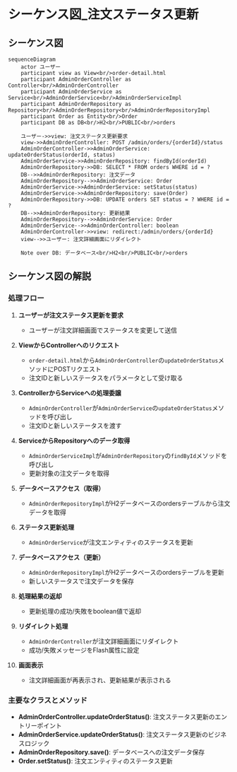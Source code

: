 # シーケンス図_注文ステータス更新

## シーケンス図

```mermaid
sequenceDiagram
    actor ユーザー
    participant view as View<br/>order-detail.html
    participant AdminOrderController as Controller<br/>AdminOrderController
    participant AdminOrderService as Service<br/>AdminOrderService<br/>AdminOrderServiceImpl
    participant AdminOrderRepository as Repository<br/>AdminOrderRepository<br/>AdminOrderRepositoryImpl
    participant Order as Entity<br/>Order
    participant DB as DB<br/>H2<br/>PUBLIC<br/>orders

    ユーザー->>view: 注文ステータス更新要求
    view->>AdminOrderController: POST /admin/orders/{orderId}/status
    AdminOrderController->>AdminOrderService: updateOrderStatus(orderId, status)
    AdminOrderService->>AdminOrderRepository: findById(orderId)
    AdminOrderRepository->>DB: SELECT * FROM orders WHERE id = ?
    DB-->>AdminOrderRepository: 注文データ
    AdminOrderRepository-->>AdminOrderService: Order
    AdminOrderService->>AdminOrderService: setStatus(status)
    AdminOrderService->>AdminOrderRepository: save(Order)
    AdminOrderRepository->>DB: UPDATE orders SET status = ? WHERE id = ?
    DB-->>AdminOrderRepository: 更新結果
    AdminOrderRepository-->>AdminOrderService: Order
    AdminOrderService-->>AdminOrderController: boolean
    AdminOrderController->>view: redirect:/admin/orders/{orderId}
    view-->>ユーザー: 注文詳細画面にリダイレクト

    Note over DB: データベース<br/>H2<br/>PUBLIC<br/>orders
```

## シーケンス図の解説

### 処理フロー
1. **ユーザーが注文ステータス更新を要求**
   - ユーザーが注文詳細画面でステータスを変更して送信

2. **ViewからControllerへのリクエスト**
   - `order-detail.html`から`AdminOrderController`の`updateOrderStatus`メソッドにPOSTリクエスト
   - 注文IDと新しいステータスをパラメータとして受け取る

3. **ControllerからServiceへの処理委譲**
   - `AdminOrderController`が`AdminOrderService`の`updateOrderStatus`メソッドを呼び出し
   - 注文IDと新しいステータスを渡す

4. **ServiceからRepositoryへのデータ取得**
   - `AdminOrderServiceImpl`が`AdminOrderRepository`の`findById`メソッドを呼び出し
   - 更新対象の注文データを取得

5. **データベースアクセス（取得）**
   - `AdminOrderRepositoryImpl`がH2データベースのordersテーブルから注文データを取得

6. **ステータス更新処理**
   - `AdminOrderService`が注文エンティティのステータスを更新

7. **データベースアクセス（更新）**
   - `AdminOrderRepositoryImpl`がH2データベースのordersテーブルを更新
   - 新しいステータスで注文データを保存

8. **処理結果の返却**
   - 更新処理の成功/失敗をboolean値で返却

9. **リダイレクト処理**
   - `AdminOrderController`が注文詳細画面にリダイレクト
   - 成功/失敗メッセージをFlash属性に設定

10. **画面表示**
    - 注文詳細画面が再表示され、更新結果が表示される

### 主要なクラスとメソッド
- **AdminOrderController.updateOrderStatus()**: 注文ステータス更新のエントリーポイント
- **AdminOrderService.updateOrderStatus()**: 注文ステータス更新のビジネスロジック
- **AdminOrderRepository.save()**: データベースへの注文データ保存
- **Order.setStatus()**: 注文エンティティのステータス更新 